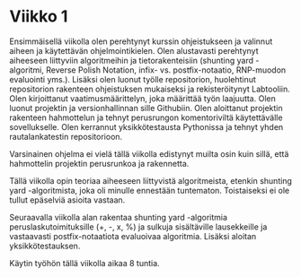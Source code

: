 # Viikko 1

Ensimmäisellä viikolla olen perehtynyt kurssin ohjeistukseen ja valinnut aiheen ja käytettävän ohjelmointikielen. Olen alustavasti perehtynyt aiheeseen liittyviin algoritmeihin ja tietorakenteisiin (shunting yard -algoritmi, Reverse Polish Notation, infix- vs. postfix-notaatio, RNP-muodon evaluointi yms.). Lisäksi olen luonut työlle repositorion, huolehtinut repositorion rakenteen ohjeistuksen mukaiseksi ja rekisteröitynyt Labtooliin. Olen kirjoittanut vaatimusmäärittelyn, joka määrittää työn laajuutta. Olen luonut projektin ja versionhallinnan sille Githubiin. Olen aloittanut projektin rakenteen hahmottelun ja tehnyt perusrungon komentoriviltä käytettävälle sovellukselle. Olen kerrannut yksikkötestausta Pythonissa ja tehnyt yhden rautalankatestin repositorioon.

Varsinainen ohjelma ei vielä tällä viikolla edistynyt muilta osin kuin sillä, että hahmottelin projektin perusrunkoa ja rakennetta.

Tällä viikolla opin teoriaa aiheeseen liittyvistä algoritmeista, etenkin shunting yard -algoritmista, joka oli minulle ennestään tuntematon. Toistaiseksi ei ole tullut epäselviä asioita vastaan.

Seuraavalla viikolla alan rakentaa shunting yard -algoritmia peruslaskutoimituksille (+, -, x, %) ja sulkuja sisältäville lausekkeille ja vastaavasti postfix-notaatiota evaluoivaa algoritmia. Lisäksi aloitan yksikkötestauksen.

Käytin työhön tällä viikolla aikaa 8 tuntia.